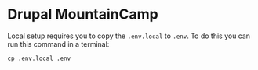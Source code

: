 # Drupal MountainCamp

Local setup requires you to copy the `.env.local` to `.env`. To do this you can
run this command in a terminal:

`cp .env.local .env`

